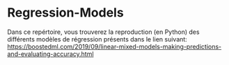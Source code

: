 # Regression-Models
Dans ce repértoire, vous trouverez la reproduction (en Python) des différents modèles de régression présents dans le lien suivant: 
https://boostedml.com/2019/09/linear-mixed-models-making-predictions-and-evaluating-accuracy.html
